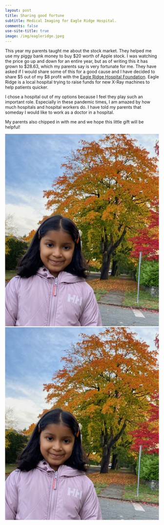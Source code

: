 ```yaml
---
layout: post
title: Sharing good fortune   
subtitle: Medical Imaging for Eagle Ridge Hospital.
comments: false
use-site-title: true
image: /img/eagleridge.jpeg
---
```


This year my parents taught me about the stock market. They helped me use my piggy bank money to buy $20 worth of Apple stock. I was watching the price go up and down for an entire year, but as of writing this it has grown to $28.63, which my parents say is very fortunate for me. They have asked if I would share some of this for a good cause and I have decided to share $5 out of my $8 profit with the [Eagle Ridge Hospital Foundation](https://erhf.ca/current-priorities/medical-imaging-capital-campaign/). Eagle Ridge is a local hospital trying to raise funds for new X-Ray machines to help patients quicker.

I chose a hospital out of my options because I feel they play such an important role. Especially in these pandemic times, I am amazed by how much hospitals and hospital workers do. I have told my parents that someday I would like to work as a doctor in a hospital.

My parents also chipped in with me and we hope this little gift will be helpful!

<div class="row">
    <div class="col-md-6">
        <div class="thumbnail">     
            <img class="img-responsive img-thumbnail" src="/img/nitara_school.jpeg"/>
        </div>
    </div>
    <div class="col-md-6">
        <div class="thumbnail">     
            <img class="img-responsive img-thumbnail" src="/img/nitara_school.jpeg"/>
        </div>
    </div>
</div>



